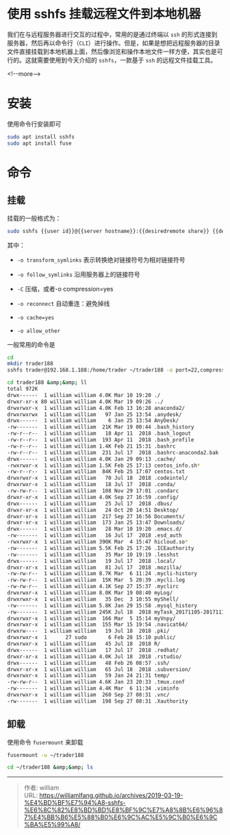 # 使用 sshfs 挂载远程文件到本地机器


我们在与远程服务器进行交互的过程中，常用的是通过终端以 `ssh` 的形式连接到服务器，然后再以命令行（`CLI`）进行操作。但是，如果是想把远程服务器的目录文件直接挂载到本地机器上面，然后像浏览和操作本地文件一样方便，其实也是可行的。这就需要使用到今天介绍的 `sshfs`，一款基于 `ssh` 的远程文件挂载工具。

&lt;!--more--&gt;

# 安装

使用命令行安装即可

```bash
sudo apt install sshfs
sudo apt install fuse
```

# 命令

## 挂载

挂载的一般格式为：

```bash
sudo sshfs {{user id}}@{{server hostname}}:{{desiredremote share}} {{desired local mount point}} -o idmap=user -o allow_other -ouid={{local user id}} -o gid={{local group id}}
```

其中：

-   `-o transform_symlinks` 表示转换绝对链接符号为相对链接符号

-   `-o follow_symlinks` 沿用服务器上的链接符号

-   `-C` 压缩，或者-o compression=yes

-   `-o reconnect` 自动重连：避免掉线

-   `-o cache=yes`
-   `-o allow_other`

一般常用的命令是

```bash
cd
mkdir trader188
sshfs trader@192.168.1.188:/home/trader ~/trader188 -o port=22,compression=yes,reconnect,idmap=user

cd trader188 &amp;&amp; ll
total 972K
drwx------  1 william william 4.0K Mar 10 19:20 ./
drwxr-xr-x 80 william william 4.0K Mar 19 09:26 ../
drwxrwxr-x  1 william william 4.0K Feb 13 16:28 anaconda2/
drwxrwxrwx  1 william william   97 Jan 25 13:54 .anydesk/
drwx------  1 william william    6 Jan 25 13:54 AnyDesk/
-rw-------  1 william william  21K Mar 19 00:44 .bash_history
-rw-r--r--  1 william william   18 Apr 11  2018 .bash_logout
-rw-r--r--  1 william william  193 Apr 11  2018 .bash_profile
-rw-r--r--  1 william william 1.4K Feb 21 15:31 .bashrc
-rw-r--r--  1 william william  231 Jul 17  2018 .bashrc-anaconda2.bak
drwx------  1 william william 4.0K Jan 29 09:13 .cache/
-rwxrwxr-x  1 william william 1.5K Feb 25 17:13 centos_info.sh*
-rw-r--r--  1 william william  84K Feb 25 17:07 centos.txt
drwxrwxr-x  1 william william   70 Jul 18  2018 .codeintel/
drwxrwxr-x  1 william william   18 Jul 17  2018 .conda/
-rw-rw-r--  1 william william  108 Nov 29 17:01 .condarc
drwxr-xr-x  1 william william 4.0K Sep 27 16:59 .config/
drwx------  1 william william   25 Jul 17  2018 .dbus/
drwxr-xr-x  1 william william   24 Oct 20 14:51 Desktop/
drwxr-xr-x  1 william william  217 Sep 27 16:56 Documents/
drwxr-xr-x  1 william william  173 Jan 25 13:47 Downloads/
drwx------  1 william william   28 Mar 10 19:20 .emacs.d/
-rw-------  1 william william   16 Jul 17  2018 .esd_auth
-rwxrwxr-x  1 william william 390K Mar  4 15:47 hicloud.so*
-rw-------  1 william william 5.5K Feb 25 17:26 .ICEauthority
-rw-------  1 william william   35 Mar 10 19:19 .lesshst
drwx------  1 william william   19 Jul 17  2018 .local/
drwxr-xr-x  1 william william   81 Jul 17  2018 .mozilla/
-rw-rw-r--  1 william william 8.7K Mar  6 11:24 .mycli-history
-rw-rw-r--  1 william william  15K Mar  5 20:39 .mycli.log
-rw-rw-r--  1 william william 4.1K Sep 27 15:37 .myclirc
drwxrwxr-x  1 william william 8.0K Mar 19 08:40 myLog/
drwxrwxr-x  1 william william   35 Dec  3 10:55 myShell/
-rw-------  1 william william 5.8K Jan 29 15:58 .mysql_history
-rw-------  1 william william 245K Jul 18  2018 myTask_20171105-20171111-momentum-trading.pdf
drwxrwxr-x  1 william william  166 Mar  5 15:14 myVnpy/
drwxrwxr-x  1 william william  155 Mar 15 19:54 .navicat64/
drwxrw----  1 william william   19 Jul 18  2018 .pki/
drwxrwxr-x  1      27 sudo       6 Feb 28 15:10 public/
drwxrwxr-x  1 william william   45 Jul 18  2018 R/
drwx------  1 william william   17 Jul 17  2018 .redhat/
drwxr-xr-x  1 william william 4.0K Jul 18  2018 .rstudio/
drwx------  1 william william   48 Feb 26 08:57 .ssh/
drwxr-xr-x  1 william william   65 Jul 18  2018 .subversion/
drwxrwxr-x  1 william william   59 Jan 24 21:31 temp/
-rw-rw-r--  1 william william 4.6K Jan 23 20:33 .tmux.conf
-rw-------  1 william william 4.4K Mar  6 11:34 .viminfo
drwxrwxr-x  1 william william  260 Sep 27 08:31 .vnc/
-rw-------  1 william william  198 Sep 27 08:31 .Xauthority

```

## 卸载

使用命令 `fusermount` 来卸载

```bash
fusermount -u ~/trader188

cd ~/trader188 &amp;&amp; ls
```


---

> 作者: william  
> URL: https://williamlfang.github.io/archives/2019-03-19-%E4%BD%BF%E7%94%A8-sshfs-%E6%8C%82%E8%BD%BD%E8%BF%9C%E7%A8%8B%E6%96%87%E4%BB%B6%E5%88%B0%E6%9C%AC%E5%9C%B0%E6%9C%BA%E5%99%A8/  

